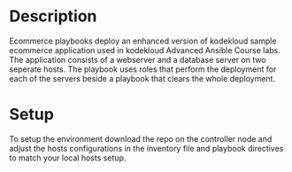 # Description
Ecommerce playbooks deploy an enhanced version of kodekloud sample ecommerce application used in kodekloud Advanced Ansible Course labs. The application consists of a webserver and a database server on two seperate hosts. The playbook uses roles that perform the deployment for each of the servers beside a playbook that clears the whole deployment.
# Setup
To setup the environment download the repo on the controller node and adjust the hosts configurations in the inventory file and playbook directives to match your local hosts setup.
